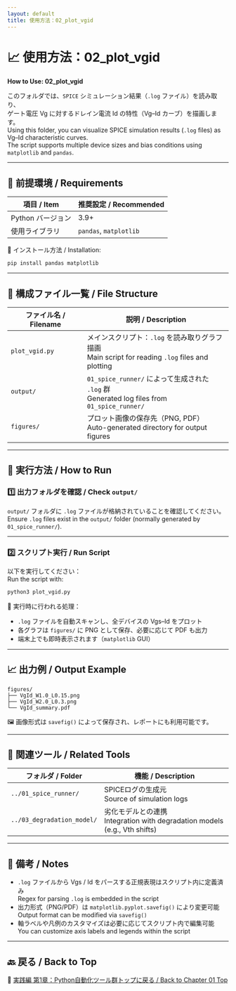 ```yaml
---
layout: default
title: 使用方法：02_plot_vgid
---
```


# 📈 使用方法：02_plot_vgid  
**How to Use: 02_plot_vgid**

このフォルダでは、`SPICE` シミュレーション結果（`.log` ファイル）を読み取り、  
ゲート電圧 Vg に対するドレイン電流 Id の特性（Vg–Id カーブ）を描画します。  
Using this folder, you can visualize SPICE simulation results (`.log` files) as Vg–Id characteristic curves.  
The script supports multiple device sizes and bias conditions using `matplotlib` and `pandas`.

---

## 🔧 前提環境 / Requirements

| 項目 / Item | 推奨設定 / Recommended |
|-------------|------------------------|
| Python バージョン | 3.9+ |
| 使用ライブラリ | `pandas`, `matplotlib` |

🔽 インストール方法 / Installation:

```bash
pip install pandas matplotlib
```

---

## 📁 構成ファイル一覧 / File Structure

| ファイル名 / Filename | 説明 / Description |
|------------------------|---------------------|
| `plot_vgid.py` | メインスクリプト：`.log` を読み取りグラフ描画<br>Main script for reading `.log` files and plotting |
| `output/` | `01_spice_runner/` によって生成された `.log` 群<br>Generated log files from `01_spice_runner/` |
| `figures/` | プロット画像の保存先（PNG, PDF）<br>Auto-generated directory for output figures |

---

## 🚀 実行方法 / How to Run

### 1️⃣ 出力フォルダを確認 / Check `output/`

`output/` フォルダに `.log` ファイルが格納されていることを確認してください。  
Ensure `.log` files exist in the `output/` folder (normally generated by `01_spice_runner/`).

---

### 2️⃣ スクリプト実行 / Run Script

以下を実行してください：  
Run the script with:

```bash
python3 plot_vgid.py
```

📌 実行時に行われる処理：

- `.log` ファイルを自動スキャンし、全デバイスの Vgs–Id をプロット  
- 各グラフは `figures/` に PNG として保存、必要に応じて PDF も出力  
- 端末上でも即時表示されます（`matplotlib` GUI）

---

## 📈 出力例 / Output Example

```text
figures/
├── VgId_W1.0_L0.15.png
├── VgId_W2.0_L0.3.png
└── VgId_summary.pdf
```

🖼️ 画像形式は `savefig()` によって保存され、レポートにも利用可能です。

---

## 🔗 関連ツール / Related Tools

| フォルダ / Folder | 機能 / Description |
|------------------|---------------------|
| `../01_spice_runner/` | SPICEログの生成元<br>Source of simulation logs |
| `../03_degradation_model/` | 劣化モデルとの連携<br>Integration with degradation models (e.g., Vth shifts) |

---

## 📝 備考 / Notes

- `.log` ファイルから Vgs / Id をパースする正規表現はスクリプト内に定義済み  
  Regex for parsing `.log` is embedded in the script
- 出力形式（PNG/PDF）は `matplotlib.pyplot.savefig()` により変更可能  
  Output format can be modified via `savefig()`
- 軸ラベルや凡例のカスタマイズは必要に応じてスクリプト内で編集可能  
  You can customize axis labels and legends within the script

---

## 🔙 戻る / Back to Top

📂 [実践編 第1章：Python自動化ツール群トップに戻る / Back to Chapter 01 Top](../README.md)
